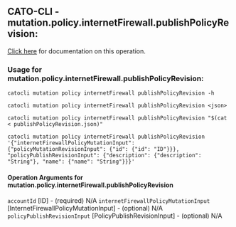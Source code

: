 
## CATO-CLI - mutation.policy.internetFirewall.publishPolicyRevision:
[Click here](https://api.catonetworks.com/documentation/#mutation-publishPolicyRevision) for documentation on this operation.

### Usage for mutation.policy.internetFirewall.publishPolicyRevision:

`catocli mutation policy internetFirewall publishPolicyRevision -h`

`catocli mutation policy internetFirewall publishPolicyRevision <json>`

`catocli mutation policy internetFirewall publishPolicyRevision "$(cat < publishPolicyRevision.json)"`

`catocli mutation policy internetFirewall publishPolicyRevision '{"internetFirewallPolicyMutationInput": {"policyMutationRevisionInput": {"id": {"id": "ID"}}}, "policyPublishRevisionInput": {"description": {"description": "String"}, "name": {"name": "String"}}}'`

#### Operation Arguments for mutation.policy.internetFirewall.publishPolicyRevision ####
`accountId` [ID] - (required) N/A 
`internetFirewallPolicyMutationInput` [InternetFirewallPolicyMutationInput] - (optional) N/A 
`policyPublishRevisionInput` [PolicyPublishRevisionInput] - (optional) N/A 
